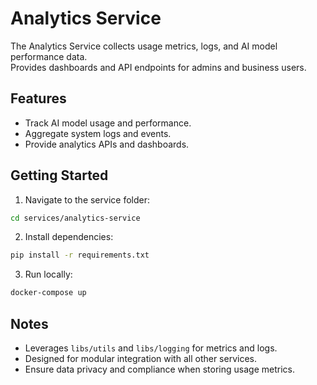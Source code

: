 # Analytics Service

The Analytics Service collects usage metrics, logs, and AI model performance data.  
Provides dashboards and API endpoints for admins and business users.

## Features
- Track AI model usage and performance.
- Aggregate system logs and events.
- Provide analytics APIs and dashboards.

## Getting Started
1. Navigate to the service folder:
```bash
cd services/analytics-service
````

2. Install dependencies:

```bash
pip install -r requirements.txt
```

3. Run locally:

```bash
docker-compose up
```

## Notes

* Leverages `libs/utils` and `libs/logging` for metrics and logs.
* Designed for modular integration with all other services.
* Ensure data privacy and compliance when storing usage metrics.